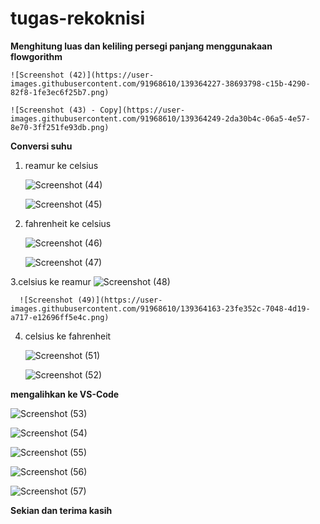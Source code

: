 # tugas-rekoknisi

**Menghitung luas dan keliling persegi panjang menggunakaan flowgorithm**

    ![Screenshot (42)](https://user-images.githubusercontent.com/91968610/139364227-38693798-c15b-4290-82f8-1fe3ec6f25b7.png)
    
    ![Screenshot (43) - Copy](https://user-images.githubusercontent.com/91968610/139364249-2da30b4c-06a5-4e57-8e70-3ff251fe93db.png)

 **Conversi suhu**
 
 1. reamur ke celsius
 
     ![Screenshot (44)](https://user-images.githubusercontent.com/91968610/139363589-62edecaa-6643-4695-ae65-1195af590aeb.png)

   
    ![Screenshot (45)](https://user-images.githubusercontent.com/91968610/139363197-daa0853c-f14f-4a9c-bd77-596e7c08e8ae.png)
    
 2. fahrenheit ke celsius
 
      ![Screenshot (46)](https://user-images.githubusercontent.com/91968610/139363352-3d62701e-f593-4489-af23-9d8236ec8c46.png)
      
      ![Screenshot (47)](https://user-images.githubusercontent.com/91968610/139363386-40045b67-06d2-49f1-b659-e63122e9e7c3.png)
      
 3.celsius ke reamur
      ![Screenshot (48)](https://user-images.githubusercontent.com/91968610/139364096-20998b6d-ae31-43e7-8c0c-7cdcc3b18b29.png)
      
      ![Screenshot (49)](https://user-images.githubusercontent.com/91968610/139364163-23fe352c-7048-4d19-a717-e12696ff5e4c.png)      
       
       
4. celsius ke fahrenheit
 
    ![Screenshot (51)](https://user-images.githubusercontent.com/91968610/139363773-e6e2d9ec-1a39-49ed-bd0f-e0bfeda16999.png)
      
      ![Screenshot (52)](https://user-images.githubusercontent.com/91968610/139363819-5c00e762-382c-40d1-8ea6-50e288c55b2b.png)

**mengalihkan ke VS-Code**

  ![Screenshot (53)](https://user-images.githubusercontent.com/91968610/139363876-b287faee-9d72-4b8c-af87-0a2eacdb3a2a.png)
  
  ![Screenshot (54)](https://user-images.githubusercontent.com/91968610/139363910-f955b013-5919-4206-af1e-2d346dd9391d.png)
  
  ![Screenshot (55)](https://user-images.githubusercontent.com/91968610/139363943-61050492-1b57-4506-8e0d-5ba3e1bbddd1.png)
  
  ![Screenshot (56)](https://user-images.githubusercontent.com/91968610/139363959-31ef5ce9-9ec4-4e37-b037-71fcc26662c6.png)
  
  ![Screenshot (57)](https://user-images.githubusercontent.com/91968610/139363994-46b939cb-dd4e-427f-9cdd-e01ea105ed48.png)
  
  **Sekian dan terima kasih**

     
    
